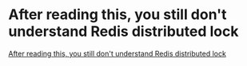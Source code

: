 # After reading this, you still don't understand Redis distributed lock
[After reading this, you still don't understand Redis distributed lock](https://aiwithcloud.com/2022/09/19/after_reading_this_you_still_dont_understand_redis_distributed_lock/)
